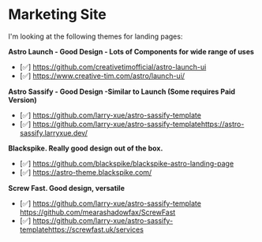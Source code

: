 # Marketing Site

I'm looking at the following themes for landing pages:

**Astro Launch - Good Design - Lots of Components for wide range of uses**
- [✅] https://github.com/creativetimofficial/astro-launch-ui
- [✅] https://www.creative-tim.com/astro/launch-ui/

**Astro Sassify - Good Design -Similar to Launch (Some requires Paid Version)**
- [✅] https://github.com/larry-xue/astro-sassify-template
- [✅] https://github.com/larry-xue/astro-sassify-templatehttps://astro-sassify.larryxue.dev/

**Blackspike. Really good design out of the box.**
- [✅] https://github.com/blackspike/blackspike-astro-landing-page
- [✅] https://astro-theme.blackspike.com/

**Screw Fast. Good design, versatile**
- [✅] https://github.com/larry-xue/astro-sassify-template https://github.com/mearashadowfax/ScrewFast
- [✅] https://github.com/larry-xue/astro-sassify-templatehttps://screwfast.uk/services
